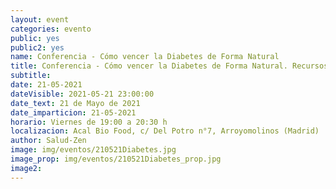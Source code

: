 ```yaml
---
layout: event
categories: evento
public: yes
public2: yes
name: Conferencia - Cómo vencer la Diabetes de Forma Natural
title: Conferencia - Cómo vencer la Diabetes de Forma Natural. Recursos para prevenirla y tratarla eficazmente.
subtitle:
date: 21-05-2021
dateVisible: 2021-05-21 23:00:00
date_text: 21 de Mayo de 2021
date_imparticion: 21-05-2021
horario: Viernes de 19:00 a 20:30 h
localizacion: Acal Bio Food, c/ Del Potro n°7, Arroyomolinos (Madrid)
author: Salud-Zen
image: img/eventos/210521Diabetes.jpg
image_prop: img/eventos/210521Diabetes_prop.jpg
image2:
---
```

